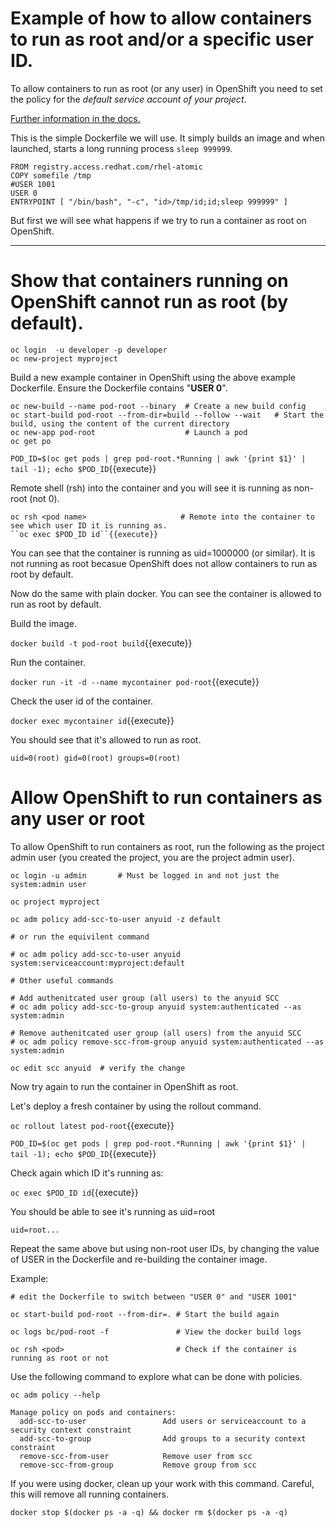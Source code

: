 # Example of how to allow containers to run as root and/or a specific user ID.

To allow containers to run as root (or any user) in OpenShift you need to set the policy for the _default service account of your project_.

[Further information in the docs.](https://docs.openshift.com/container-platform/3.5/admin_guide/manage_scc.html#enable-dockerhub-images-that-require-root)

This is the simple Dockerfile we will use.  It simply builds an image and when launched, starts a long running process ``sleep 999999``.

```
FROM registry.access.redhat.com/rhel-atomic
COPY somefile /tmp
#USER 1001
USER 0
ENTRYPOINT [ "/bin/bash", "-c", "id>/tmp/id;id;sleep 999999" ]
```

But first we will see what happens if we try to run a container as root on OpenShift.

---

# Show that containers running on OpenShift cannot run as root (by default).

```
oc login  -u developer -p developer
oc new-project myproject
```

Build a new example container in OpenShift using the above example Dockerfile. 
Ensure the Dockerfile contains "**USER 0**".

```
oc new-build --name pod-root --binary  # Create a new build config
oc start-build pod-root --from-dir=build --follow --wait   # Start the build, using the content of the current directory
oc new-app pod-root                    # Launch a pod
oc get po
```

``POD_ID=$(oc get pods | grep pod-root.*Running | awk '{print $1}' | tail -1); echo $POD_ID``{{execute}}

Remote shell (rsh) into the container and you will see it is running as non-root (not 0).

```
oc rsh <pod name>                     # Remote into the container to see which user ID it is running as. 
``oc exec $POD_ID id``{{execute}}
```

You can see that the container is running as uid=1000000 (or similar).  It is not running as root becasue OpenShift does not allow containers to run as root by default. 

Now do the same with plain docker.  You can see the container is allowed to run as root by default. 

Build the image.

``docker build -t pod-root build``{{execute}}

Run the container.

``docker run -it -d --name mycontainer pod-root``{{execute}}

Check the user id of the container. 

``docker exec mycontainer id``{{execute}}

You should see that it's allowed to run as root.

```
uid=0(root) gid=0(root) groups=0(root)
```

# Allow OpenShift to run containers as any user or root

To allow OpenShift to run containers as root, run the following as the project admin user (you created the project, you are the project admin user).

```
oc login -u admin       # Must be logged in and not just the system:admin user

oc project myproject   

oc adm policy add-scc-to-user anyuid -z default

# or run the equivilent command

# oc adm policy add-scc-to-user anyuid system:serviceaccount:myproject:default 

# Other useful commands

# Add authenitcated user group (all users) to the anyuid SCC
# oc adm policy add-scc-to-group anyuid system:authenticated --as system:admin

# Remove authenitcated user group (all users) from the anyuid SCC
# oc adm policy remove-scc-from-group anyuid system:authenticated --as system:admin

oc edit scc anyuid  # verify the change 
```

Now try again to run the container in OpenShift as root.

Let's deploy a fresh container by using the rollout command.

``oc rollout latest pod-root``{{execute}}

``POD_ID=$(oc get pods | grep pod-root.*Running | awk '{print $1}' | tail -1); echo $POD_ID``{{execute}}

Check again which ID it's running as:

``oc exec $POD_ID id``{{execute}}

You should be able to see it's running as uid=root

``uid=root...``

Repeat the same above but using non-root user IDs, by changing the value of USER in the Dockerfile and re-building the container image. 

Example:

```
# edit the Dockerfile to switch between "USER 0" and "USER 1001"

oc start-build pod-root --from-dir=. # Start the build again

oc logs bc/pod-root -f               # View the docker build logs

oc rsh <pod>                         # Check if the container is running as root or not
```

Use the following command to explore what can be done with policies.

```
oc adm policy --help

Manage policy on pods and containers:
  add-scc-to-user                 Add users or serviceaccount to a security context constraint
  add-scc-to-group                Add groups to a security context constraint
  remove-scc-from-user            Remove user from scc
  remove-scc-from-group           Remove group from scc
```

If you were using docker, clean up your work with this command.  Careful, this will remove all running containers. 

```
docker stop $(docker ps -a -q) && docker rm $(docker ps -a -q) 
```

